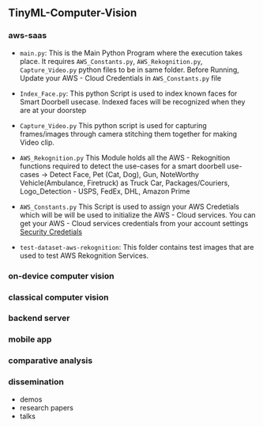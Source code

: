## TinyML-Computer-Vision

### aws-saas
  - `main.py`:
   This is the Main Python Program where the execution takes place. It requires `AWS_Constants.py`, `AWS_Rekognition.py`, `Capture_Video.py` python files to be in same folder. 
   Before Running, Update your AWS - Cloud Credentials in `AWS_Constants.py` file

  -  `Index_Face.py`:
  This python Script is used to index known faces for Smart Doorbell usecase. 
  Indexed faces will be recognized when they are at your doorstep 

  -  `Capture_Video.py`
  This python script is used for capturing frames/images through camera stitching them together for making Video clip.

  -  `AWS_Rekognition.py`
     This Module holds all the AWS - Rekognition functions required to detect the  use-cases for a smart doorbell
     use-cases -> Detect Face, Pet (Cat, Dog), Gun, NoteWorthy Vehicle(Ambulance, Firetruck) as Truck
     Car, Packages/Couriers, Logo_Detection - USPS, FedEx, DHL, Amazon Prime

  -  `AWS_Constants.py`
    This Script is used to assign your AWS Credetials  which will be will be used to initialize the AWS - Cloud services. You can get your AWS - Cloud services credentials from your account settings  
    [Security Credetials](https://console.aws.amazon.com/iam/home?region=us-east-1#/security_credentials)

  -   `test-dataset-aws-rekognition`: 
    This folder contains test images that are used to test        AWS Rekognition Services.
 


### on-device computer vision



### classical computer vision


### backend server

### mobile app
 

### comparative analysis



### dissemination

- demos
- research papers
- talks


